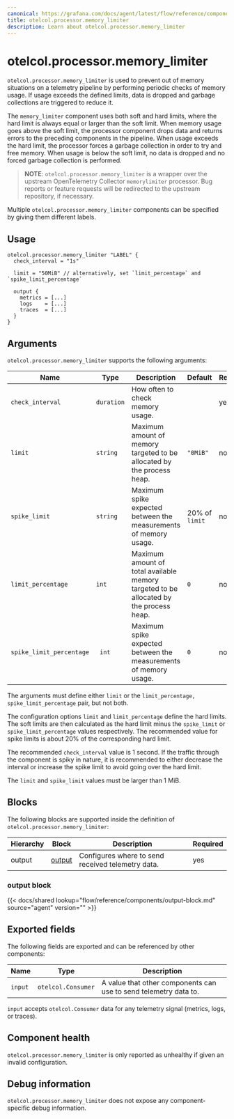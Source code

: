 ```yaml
---
canonical: https://grafana.com/docs/agent/latest/flow/reference/components/otelcol.processor.memory_limiter/
title: otelcol.processor.memory_limiter
description: Learn about otelcol.processor.memory_limiter
---
```


# otelcol.processor.memory_limiter

`otelcol.processor.memory_limiter` is used to prevent out of memory situations
on a telemetry pipeline by performing periodic checks of memory usage. If
usage exceeds the defined limits, data is dropped and garbage collections
are triggered to reduce it.

The `memory_limiter` component uses both soft and hard limits, where the hard limit
is always equal or larger than the soft limit. When memory usage goes above the
soft limit, the processor component drops data and returns errors to the
preceding components in the pipeline. When usage exceeds the hard
limit, the processor forces a garbage collection in order to try and free
memory. When usage is below the soft limit, no data is dropped and no forced
garbage collection is performed.

> **NOTE**: `otelcol.processor.memory_limiter` is a wrapper over the upstream
> OpenTelemetry Collector `memorylimiter` processor. Bug reports or feature
> requests will be redirected to the upstream repository, if necessary.

Multiple `otelcol.processor.memory_limiter` components can be specified by
giving them different labels.

## Usage

```river
otelcol.processor.memory_limiter "LABEL" {
  check_interval = "1s"
  
  limit = "50MiB" // alternatively, set `limit_percentage` and `spike_limit_percentage`

  output {
    metrics = [...]
    logs    = [...]
    traces  = [...]
  }
}
```

## Arguments

`otelcol.processor.memory_limiter` supports the following arguments:


Name | Type | Description | Default | Required
---- | ---- | ----------- | ------- | --------
`check_interval`     | `duration` | How often to check memory usage. |  | yes
`limit`              | `string`   | Maximum amount of memory targeted to be allocated by the process heap. | `"0MiB"` | no
`spike_limit`        | `string`   | Maximum spike expected between the measurements of memory usage. | 20% of `limit` | no
`limit_percentage`   | `int`      | Maximum amount of total available memory targeted to be allocated by the process heap. | `0` | no
`spike_limit_percentage` |` int`  | Maximum spike expected between the measurements of memory usage. | `0` | no 

The arguments must define either `limit` or the `limit_percentage,
spike_limit_percentage` pair, but not both.

The configuration options `limit` and `limit_percentage` define the hard
limits. The soft limits are then calculated as the hard limit minus the
`spike_limit` or `spike_limit_percentage` values respectively. The recommended
value for spike limits is about 20% of the corresponding hard limit.

The recommended `check_interval` value is 1 second. If the traffic through the
component is spiky in nature, it is recommended to either decrease the interval
or increase the spike limit to avoid going over the hard limit.

The `limit` and `spike_limit` values must be larger than 1 MiB.

## Blocks

The following blocks are supported inside the definition of
`otelcol.processor.memory_limiter`:

Hierarchy | Block | Description | Required
--------- | ----- | ----------- | --------
output | [output][] | Configures where to send received telemetry data. | yes

[output]: #output-block

### output block

{{< docs/shared lookup="flow/reference/components/output-block.md" source="agent" version="<AGENT VERSION>" >}}

## Exported fields

The following fields are exported and can be referenced by other components:

Name | Type | Description
---- | ---- | -----------
`input` | `otelcol.Consumer` | A value that other components can use to send telemetry data to.

`input` accepts `otelcol.Consumer` data for any telemetry signal (metrics,
logs, or traces).

## Component health

`otelcol.processor.memory_limiter` is only reported as unhealthy if given an invalid
configuration.

## Debug information

`otelcol.processor.memory_limiter` does not expose any component-specific debug
information.
